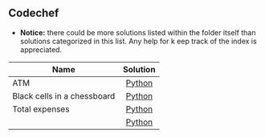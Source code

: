 ## Codechef

* **Notice:** there could be more solutions listed within the folder itself than solutions categorized in this list. 
Any help for k eep track of the index is appreciated. 

|    Name  |  Solution        |
|----------|:----------------:|
|ATM|[Python](atm.py)|
|Black cells in a chessboard|[Python](blackcel.py)|
|Total expenses|[Python](total_expenses.py)|
||[Python](.py)|